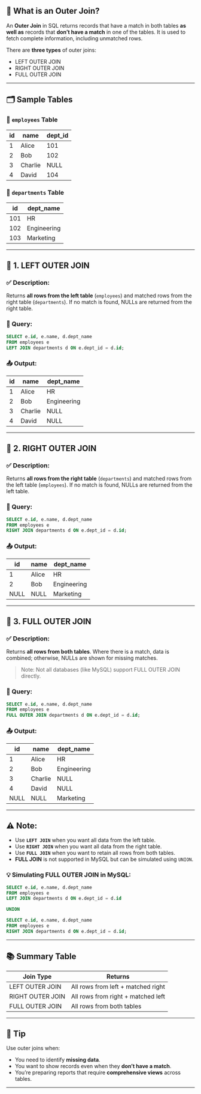 

## 📘 What is an Outer Join?

An **Outer Join** in SQL returns records that have a match in both tables **as well as** records that **don’t have a match** in one of the tables. It is used to fetch complete information, including unmatched rows.

There are **three types** of outer joins:
- LEFT OUTER JOIN
- RIGHT OUTER JOIN
- FULL OUTER JOIN

---

## 🗂 Sample Tables

### 🎯 `employees` Table

| id | name     | dept_id |
|----|----------|---------|
| 1  | Alice    | 101     |
| 2  | Bob      | 102     |
| 3  | Charlie  | NULL    |
| 4  | David    | 104     |

### 🎯 `departments` Table

| id  | dept_name     |
|-----|---------------|
| 101 | HR            |
| 102 | Engineering   |
| 103 | Marketing     |

---

## 🔸 1. LEFT OUTER JOIN

### ✅ Description:
Returns **all rows from the left table** (`employees`) and matched rows from the right table (`departments`). If no match is found, NULLs are returned from the right table.

### 🧾 Query:
```sql
SELECT e.id, e.name, d.dept_name
FROM employees e
LEFT JOIN departments d ON e.dept_id = d.id;
```

### 📤 Output:

| id | name    | dept_name   |
|----|---------|-------------|
| 1  | Alice   | HR          |
| 2  | Bob     | Engineering |
| 3  | Charlie | NULL        |
| 4  | David   | NULL        |

---

## 🔸 2. RIGHT OUTER JOIN

### ✅ Description:
Returns **all rows from the right table** (`departments`) and matched rows from the left table (`employees`). If no match is found, NULLs are returned from the left table.

### 🧾 Query:
```sql
SELECT e.id, e.name, d.dept_name
FROM employees e
RIGHT JOIN departments d ON e.dept_id = d.id;
```

### 📤 Output:

| id  | name  | dept_name   |
|-----|-------|-------------|
| 1   | Alice | HR          |
| 2   | Bob   | Engineering |
| NULL| NULL  | Marketing   |

---

## 🔸 3. FULL OUTER JOIN

### ✅ Description:
Returns **all rows from both tables**. Where there is a match, data is combined; otherwise, NULLs are shown for missing matches.

> Note: Not all databases (like MySQL) support FULL OUTER JOIN directly.

### 🧾 Query:
```sql
SELECT e.id, e.name, d.dept_name
FROM employees e
FULL OUTER JOIN departments d ON e.dept_id = d.id;
```

### 📤 Output:

| id  | name    | dept_name   |
|-----|---------|-------------|
| 1   | Alice   | HR          |
| 2   | Bob     | Engineering |
| 3   | Charlie | NULL        |
| 4   | David   | NULL        |
| NULL| NULL    | Marketing   |

---

## ⚠ Note:
- Use **`LEFT JOIN`** when you want all data from the left table.
- Use **`RIGHT JOIN`** when you want all data from the right table.
- Use **`FULL JOIN`** when you want to retain all rows from both tables.
- **FULL JOIN** is not supported in MySQL but can be simulated using `UNION`.

### 💡 Simulating FULL OUTER JOIN in MySQL:
```sql
SELECT e.id, e.name, d.dept_name
FROM employees e
LEFT JOIN departments d ON e.dept_id = d.id

UNION

SELECT e.id, e.name, d.dept_name
FROM employees e
RIGHT JOIN departments d ON e.dept_id = d.id;
```

---

## 📚 Summary Table

| Join Type       | Returns                             |
|-----------------|--------------------------------------|
| LEFT OUTER JOIN | All rows from left + matched right  |
| RIGHT OUTER JOIN| All rows from right + matched left  |
| FULL OUTER JOIN | All rows from both tables           |

---

## 🧠 Tip
Use outer joins when:
- You need to identify **missing data**.
- You want to show records even when they **don’t have a match**.
- You’re preparing reports that require **comprehensive views** across tables.

---
